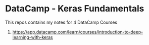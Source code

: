 # DataCamp - Keras Fundamentals

This repos contains my notes for 4 DataCamp Courses
  
1. https://app.datacamp.com/learn/courses/introduction-to-deep-learning-with-keras
